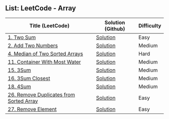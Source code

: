 
## **List:  LeetCode - Array**

| Title (LeetCode)	                                                                                             | Solution (Github)                                                                                                              | Difficulty |
|---------------------------------------------------------------------------------------------------------------|--------------------------------------------------------------------------------------------------------------------------------|------------|
| [1. Two Sum](https://leetcode.com/problems/two-sum/)                                                          | [Solution]()                                                                                                                   | Easy       |
| [2. Add Two Numbers](https://leetcode.com/problems/add-two-numbers/)                                          | [Solution]()                                                                                                                   | Medium     |
| [4. 	Median of Two Sorted Arrays](https://leetcode.com/problems/median-of-two-sorted-arrays/)                 | [Solution](https://github.com/hoangtien2k3qx1/Java/blob/main/LeetCode_Solution/Array/Median_of_Two_Sorted_Arrays.java)         | Hard       |
| [11. Container With Most Water](https://leetcode.com/problems/container-with-most-water/)                     | [Solution](https://github.com/hoangtien2k3qx1/Java/blob/main/LeetCode_Solution/Array/Container_With_Most_Water.java)           | Medium     |
| [15. 3Sum](https://leetcode.com/problems/3sum/)                                                               | [Solution](https://github.com/hoangtien2k3qx1/Java/blob/main/LeetCode_Solution/Array/ThreeSum.java)                            | Medium     |
| [16. 3Sum Closest](https://leetcode.com/problems/3sum-closest/)                                               | [Solution](https://github.com/hoangtien2k3qx1/Java/blob/main/LeetCode_Solution/Array/Three_Sum_Closest.java)                   | Medium     |
| [18. 4Sum](https://leetcode.com/problems/4sum/)                                                               | [Solution](https://github.com/hoangtien2k3qx1/Java/blob/main/LeetCode_Solution/Array/fourSum.java)                             | Medium     |
| [26. Remove Duplicates from Sorted Array](https://leetcode.com/problems/remove-duplicates-from-sorted-array/) | [Solution](https://github.com/hoangtien2k3qx1/Java/blob/main/LeetCode_Solution/Array/Remove_Duplicates_from_Sorted_Array.java) | Easy       |
| [27. Remove Element](https://leetcode.com/problems/remove-element/)                                           | [Solution](https://github.com/hoangtien2k3qx1/Java/blob/main/LeetCode_Solution/Array/Remove_Element.java)                      | Easy       |



